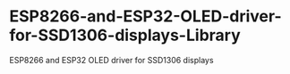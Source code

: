 # ESP8266-and-ESP32-OLED-driver-for-SSD1306-displays-Library
ESP8266 and ESP32 OLED driver for SSD1306 displays
